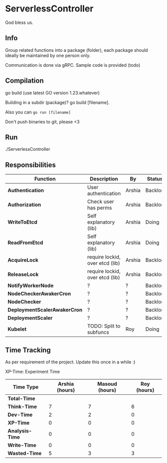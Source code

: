# ServerlessController

God bless us. 

## Info

Group related functions into a package (folder), each package should ideally be maintained by one person only. 

Communication is done via gRPC. Sample code is provided (todo)

## Compilation

go build
(use latest GO version 1.23.whatever)

Building in a subdir (package)? go build [filename].

Also you can `go run [filename]`

Don't push binaries to git, please <3 

## Run

./ServerlessController

## Responsibilities 

| Function                         | Description                     | By     | Status  |
|----------------------------------|---------------------------------|--------|---------|
| **Authentication**               | User authentication             | Arshia | Backlog | 
| **Authorization**                | Check user has perms            | Arshia | Backlog | 
| **WriteToEtcd**                  | Self explanatory (lib)          | Arshia | Doing   | 
| **ReadFromEtcd**                 | Self explanatory (lib)          | Arshia | Doing   | 
| **AcquireLock**                  | require lockid, over etcd (lib) | Arshia | Backlog | 
| **ReleaseLock**                  | require lockid, over etcd (lib) | Arshia | Backlog | 
| **NotifyWorkerNode**             | ?                               | ?      | Backlog | 
| **NodeCheckerAwakerCron**        | ?                               | ?      | Backlog | 
| **NodeChecker**                  | ?                               | ?      | Backlog | 
| **DeploymentScalerAwakerCron**   | ?                               | ?      | Backlog | 
| **DeploymentScaler**             | ?                               | ?      | Backlog | 
| **Kubelet**                      | TODO: Split to subfuncs         | Roy    | Doing   |

## Time Tracking

As per requirement of the project. Update this once in a while :) 

XP-Time: Experiment Time


| **Time Type**     | **Arshia (hours)** | **Masoud (hours)** | **Roy (hours)** |
|-------------------|--------------------|--------------------|-----------------|
| **Total-Time**    |                    |                    |                 |
| **Think-Time**    | 7                  | 7                  | 6               |
| **Dev-Time**      | 2                  | 2                  | 0               |
| **XP-Time**       | 0                  | 0                  | 0               |
| **Analysis-Time** | 0                  | 0                  | 0               |
| **Write-Time**    | 0                  | 0                  | 0               |
| **Wasted-Time**   | 5                  | 3                  | 3               |
